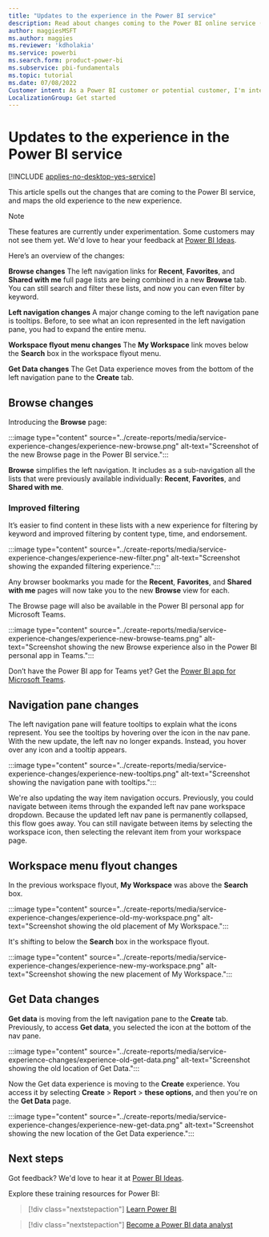 ```yaml
---
title: "Updates to the experience in the Power BI service"
description: Read about changes coming to the Power BI online service (app.powerbi.com).
author: maggiesMSFT
ms.author: maggies
ms.reviewer: 'kdholakia'
ms.service: powerbi
ms.search.form: product-power-bi
ms.subservice: pbi-fundamentals
ms.topic: tutorial
ms.date: 07/08/2022
Customer intent: As a Power BI customer or potential customer, I'm interested in reading about the new experience in the Power BI service.
LocalizationGroup: Get started
---
```


# Updates to the experience in the Power BI service

[!INCLUDE [applies-no-desktop-yes-service](../includes/applies-no-desktop-yes-service.md)]

This article spells out the changes that are coming to the Power BI service, and maps the old experience to the new experience.

> [!NOTE]
> These features are currently under experimentation. Some customers may not see them yet. We'd love to hear your feedback at [Power BI Ideas](https://ideas.powerbi.com/ideas/).

Here’s an overview of the changes:

**Browse changes** The left navigation links for **Recent**, **Favorites**, and **Shared with me** full page lists are being combined in a new **Browse** tab. You can still search and filter these lists, and now you can even filter by keyword.

**Left navigation changes** A major change coming to the left navigation pane is tooltips. Before, to see what an icon represented in the left navigation pane, you had to expand the entire menu.

**Workspace flyout menu changes** The **My Workspace** link moves below the **Search** box in the workspace flyout menu.

**Get Data changes** The Get Data experience moves from the bottom of the left navigation pane to the **Create** tab.

## Browse changes

Introducing the **Browse** page: 
 
:::image type="content" source="../create-reports/media/service-experience-changes/experience-new-browse.png" alt-text="Screenshot of the new Browse page in the Power BI service.":::

**Browse** simplifies the left navigation. It includes as a sub-navigation all the lists that were previously available individually: **Recent**, **Favorites**, and **Shared with me**. 

### Improved filtering

It’s easier to find content in these lists with a new experience for filtering by keyword and improved filtering by content type, time, and endorsement.

:::image type="content" source="../create-reports/media/service-experience-changes/experience-new-filter.png" alt-text="Screenshot showing the expanded filtering experience.":::

Any browser bookmarks you made for the **Recent**, **Favorites**, and **Shared with me** pages will now take you to the new **Browse** view for each.

The Browse page will also be available in the Power BI personal app for Microsoft Teams. 

:::image type="content" source="../create-reports/media/service-experience-changes/experience-new-browse-teams.png" alt-text="Screenshot showing the new Browse experience also in the Power BI personal app in Teams.":::

Don’t have the Power BI app for Teams yet? Get the [Power BI app for Microsoft Teams](../collaborate-share/service-microsoft-teams-app.md).

## Navigation pane changes

The left navigation pane will feature tooltips to explain what the icons represent. You see the tooltips by hovering over the icon in the nav pane.  With the new update, the left nav no longer expands. Instead, you hover over any icon and a tooltip appears.

:::image type="content" source="../create-reports/media/service-experience-changes/experience-new-tooltips.png" alt-text="Screenshot showing the navigation pane with tooltips.":::

We're also updating the way item navigation occurs. Previously, you could navigate between items through the expanded left nav pane workspace dropdown. Because the updated left nav pane is permanently collapsed, this flow goes away. You can still navigate between items by selecting the workspace icon, then selecting the relevant item from your workspace page.

## Workspace menu flyout changes

In the previous workspace flyout, **My Workspace** was above the **Search** box.
 
:::image type="content" source="../create-reports/media/service-experience-changes/experience-old-my-workspace.png" alt-text="Screenshot showing the old placement of My Workspace."::: 

It's shifting to below the **Search** box in the workspace flyout.

:::image type="content" source="../create-reports/media/service-experience-changes/experience-new-my-workspace.png" alt-text="Screenshot showing the new placement of My Workspace.":::
 
## Get Data changes

**Get data** is moving from the left navigation pane to the **Create** tab. Previously, to access **Get data**, you selected the icon at the bottom of the nav pane.

:::image type="content" source="../create-reports/media/service-experience-changes/experience-old-get-data.png" alt-text="Screenshot showing the old location of Get Data.":::

Now the Get data experience is moving to the **Create** experience. You access it by selecting **Create** > **Report** > **these options**, and then you're on the **Get Data** page. 

:::image type="content" source="../create-reports/media/service-experience-changes/experience-new-get-data.png" alt-text="Screenshot showing the new location of the Get Data experience.":::

## Next steps

Got feedback? We'd love to hear it at [Power BI Ideas](https://ideas.powerbi.com/ideas/).

Explore these training resources for Power BI:

> [!div class="nextstepaction"]
>[Learn Power BI](/training/powerplatform/power-bi?WT.mc_id=powerbi_landingpage-docs-link)

> [!div class="nextstepaction"]
> [Become a Power BI data analyst](microsoftpowerplatform-5978/collections/djwu3eywpk4nm)

